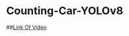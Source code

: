 # Counting-Car-YOLOv8

##[Link Of Video](https://www.youtube.com/watch?v=wqctLW0Hb_0&t=4s&ab_channel=AndreyNikishaev)
